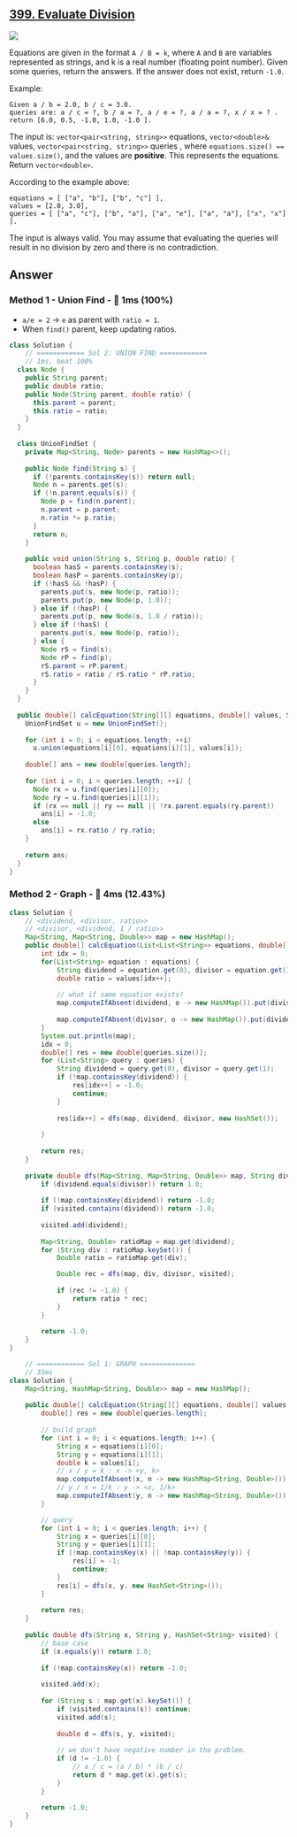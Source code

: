 ## [399. Evaluate Division](https://leetcode.com/problems/evaluate-division/)

![](https://github.com/weltond/DataStructure/blob/master/medium.PNG)

Equations are given in the format `A / B = k`, where `A` and `B` are variables represented as strings, and k is a real number (floating point number). Given some queries, return the answers. If the answer does not exist, return `-1.0`.

Example:

```
Given a / b = 2.0, b / c = 3.0.
queries are: a / c = ?, b / a = ?, a / e = ?, a / a = ?, x / x = ? .
return [6.0, 0.5, -1.0, 1.0, -1.0 ].
```

The input is: `vector<pair<string, string>>` equations, `vector<double>&` values, `vector<pair<string, string>>` queries , where `equations.size() == values.size()`, and the values are **positive**. This represents the equations. Return `vector<double>`.

According to the example above:

```
equations = [ ["a", "b"], ["b", "c"] ],
values = [2.0, 3.0],
queries = [ ["a", "c"], ["b", "a"], ["a", "e"], ["a", "a"], ["x", "x"] ]. 
```

The input is always valid. You may assume that evaluating the queries will result in no division by zero and there is no contradiction.

## Answer
### Method 1 - Union Find - :rocket: 1ms (100%)

- `a/e = 2` -> `e` as parent with `ratio = 1`.
- When `find()` parent, keep updating ratios.

```java
class Solution {
    // ============ Sol 2: UNION FIND ============
    // 1ms, beat 100%
  class Node {
    public String parent;
    public double ratio;
    public Node(String parent, double ratio) {
      this.parent = parent;
      this.ratio = ratio;
    }
  }
  
  class UnionFindSet {
    private Map<String, Node> parents = new HashMap<>();
    
    public Node find(String s) {
      if (!parents.containsKey(s)) return null;
      Node n = parents.get(s);
      if (!n.parent.equals(s)) {
        Node p = find(n.parent);
        n.parent = p.parent;
        n.ratio *= p.ratio;
      }
      return n;
    }
    
    public void union(String s, String p, double ratio) {
      boolean hasS = parents.containsKey(s);
      boolean hasP = parents.containsKey(p);
      if (!hasS && !hasP) {
        parents.put(s, new Node(p, ratio));
        parents.put(p, new Node(p, 1.0));
      } else if (!hasP) {
        parents.put(p, new Node(s, 1.0 / ratio));
      } else if (!hasS) {
        parents.put(s, new Node(p, ratio));
      } else {
        Node rS = find(s);
        Node rP = find(p);
        rS.parent = rP.parent;
        rS.ratio = ratio / rS.ratio * rP.ratio;
      }
    }
  }
  
  public double[] calcEquation(String[][] equations, double[] values, String[][] queries) {
    UnionFindSet u = new UnionFindSet();
    
    for (int i = 0; i < equations.length; ++i)
      u.union(equations[i][0], equations[i][1], values[i]);
    
    double[] ans = new double[queries.length];
    
    for (int i = 0; i < queries.length; ++i) {      
      Node rx = u.find(queries[i][0]);
      Node ry = u.find(queries[i][1]);
      if (rx == null || ry == null || !rx.parent.equals(ry.parent))
        ans[i] = -1.0;        
      else
        ans[i] = rx.ratio / ry.ratio;
    }
    
    return ans;
  }
}
```

### Method 2 - Graph - :turtle: 4ms (12.43%)

```java
class Solution {
    // <dividend, <divisor, ratio>>
    // <divisor, <dividend, 1 / ratio>>
    Map<String, Map<String, Double>> map = new HashMap();
    public double[] calcEquation(List<List<String>> equations, double[] values, List<List<String>> queries) {
        int idx = 0;
        for(List<String> equation : equations) {
            String dividend = equation.get(0), divisor = equation.get(1);
            double ratio = values[idx++];
            
            // what if same equation exists?
            map.computeIfAbsent(dividend, o -> new HashMap()).put(divisor, ratio);
            
            map.computeIfAbsent(divisor, o -> new HashMap()).put(dividend, 1.0 / ratio);
        }
        System.out.println(map);
        idx = 0;
        double[] res = new double[queries.size()];
        for (List<String> query : queries) {
            String dividend = query.get(0), divisor = query.get(1);
            if (!map.containsKey(dividend)) {
                res[idx++] = -1.0;
                continue;
            }
            
            res[idx++] = dfs(map, dividend, divisor, new HashSet());
            
        }
        
        return res;
    }
    
    private double dfs(Map<String, Map<String, Double>> map, String dividend, String divisor, Set<String> visited) {
        if (dividend.equals(divisor)) return 1.0;
        
        if (!map.containsKey(dividend)) return -1.0;
        if (visited.contains(dividend)) return -1.0;
        
        visited.add(dividend);
        
        Map<String, Double> ratioMap = map.get(dividend);
        for (String div : ratioMap.keySet()) {
            Double ratio = ratioMap.get(div);

            Double rec = dfs(map, div, divisor, visited);
            
            if (rec != -1.0) {
                return ratio * rec;
            }
        }
        
        return -1.0;
    }
}
```

```java
    // ============ Sol 1: GRAPH ==============
    // 35ms
class Solution {
    Map<String, HashMap<String, Double>> map = new HashMap();
    
    public double[] calcEquation(String[][] equations, double[] values, String[][] queries) {
        double[] res = new double[queries.length];
        
        // build graph
        for (int i = 0; i < equations.length; i++) {
            String x = equations[i][0];
            String y = equations[i][1];
            double k = values[i];
            // x / y = k : x -> <y, k>
            map.computeIfAbsent(x, n -> new HashMap<String, Double>()).put(y, k);
            // y / x = 1/k : y -> <x, 1/k>
            map.computeIfAbsent(y, n -> new HashMap<String, Double>()).put(x, 1 / k);
        }

        // query
        for (int i = 0; i < queries.length; i++) {
            String x = queries[i][0];
            String y = queries[i][1];
            if (!map.containsKey(x) || !map.containsKey(y)) {
                res[i] = -1;
                continue;
            }
            res[i] = dfs(x, y, new HashSet<String>());
        }
        
        return res;
    }
    
    public double dfs(String x, String y, HashSet<String> visited) {
        // base case
        if (x.equals(y)) return 1.0;
        
        if (!map.containsKey(x)) return -1.0;
        
        visited.add(x);
        
        for (String s : map.get(x).keySet()) {
            if (visited.contains(s)) continue;
            visited.add(s);
            
            double d = dfs(s, y, visited);
            
            // we don't have negative number in the problem.
            if (d != -1.0) {
                // a / c = (a / b) * (b / c) 
                return d * map.get(x).get(s);
            }
        }
        
        return -1.0;
    }
}
```
